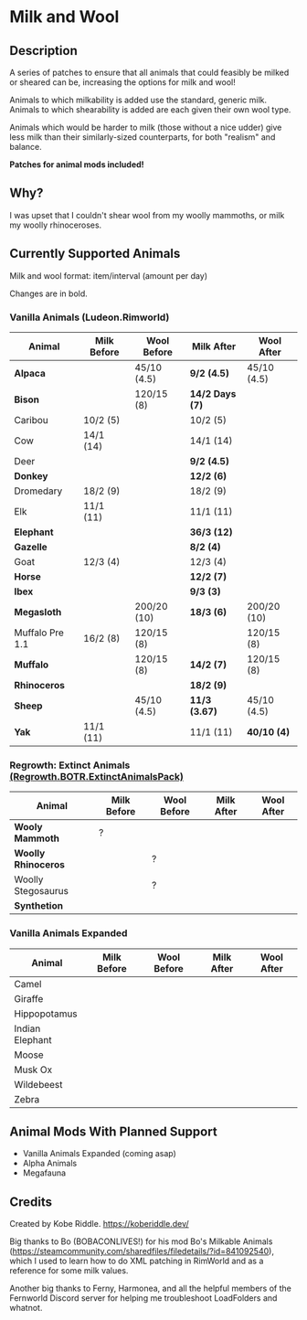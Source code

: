 # Milk and Wool

## Description

A series of patches to ensure that all animals that could feasibly be milked or sheared can be, increasing the options for milk and wool!

Animals to which milkability is added use the standard, generic milk. Animals to which shearability is added are each given their own wool type.

Animals which would be harder to milk (those without a nice udder) give less milk than their similarly-sized counterparts, for both "realism" and balance.

**Patches for animal mods included!**

## Why?

I was upset that I couldn't shear wool from my woolly mammoths, or milk my woolly rhinoceroses.

## Currently Supported Animals

Milk and wool format: item/interval (amount per day)

Changes are in bold.

### Vanilla Animals (Ludeon.Rimworld)

| Animal          | Milk Before | Wool Before | Milk After        | Wool After    |
| --------------- | ----------- | ----------- | ----------------- | ------------- |
| **Alpaca**      |             | 45/10 (4.5) | **9/2 (4.5)**     | 45/10 (4.5)   |
| **Bison**       |             | 120/15 (8)  | **14/2 Days (7)** |               |
| Caribou         | 10/2 (5)    |             | 10/2 (5)          |               |
| Cow             | 14/1 (14)   |             | 14/1 (14)         |               |
| Deer            |             |             | **9/2 (4.5)**     |               |
| **Donkey**      |             |             | **12/2 (6)**      |               |
| Dromedary       | 18/2 (9)    |             | 18/2 (9)          |               |
| Elk             | 11/1 (11)   |             | 11/1 (11)         |               |
| **Elephant**    |             |             | **36/3 (12)**     |               |
| **Gazelle**     |             |             | **8/2 (4)**       |               |
| Goat            | 12/3 (4)    |             | 12/3 (4)          |               |
| **Horse**       |             |             | **12/2 (7)**      |               |
| **Ibex**        |             |             | **9/3 (3)**       |               |
| **Megasloth**   |             | 200/20 (10) | **18/3 (6)**      | 200/20 (10)   |
| Muffalo Pre 1.1 | 16/2 (8)    | 120/15 (8)  |                   | 120/15 (8)    |
| **Muffalo**     |             | 120/15 (8)  | **14/2 (7)**      | 120/15 (8)    |
| **Rhinoceros**  |             |             | **18/2 (9)**      |               |
| **Sheep**       |             | 45/10 (4.5) | **11/3 (3.67)**   | 45/10 (4.5)   |
| **Yak**         | 11/1 (11)   |             | 11/1 (11)         | **40/10 (4)** |

### Regrowth: Extinct Animals [(Regrowth.BOTR.ExtinctAnimalsPack)](https://steamcommunity.com/sharedfiles/filedetails/?id=2266685892)

| Animal                | Milk Before | Wool Before | Milk After | Wool After |
| --------------------- | ----------- | ----------- | ---------- | ---------- |
| **Wooly Mammoth**     | ?           |             |            |            |
| **Woolly Rhinoceros** |             | ?           |            |            |
| Woolly Stegosaurus    |             | ?           |            |            |
| **Synthetion**        |             |             |            |            |


### Vanilla Animals Expanded

| Animal          | Milk Before | Wool Before | Milk After | Wool After |
| --------------- | ----------- | ----------- | ---------- | ---------- |
| Camel           |             |             |            |            |
| Giraffe         |             |             |            |            |
| Hippopotamus    |             |             |            |            |
| Indian Elephant |             |             |            |            |
| Moose           |             |             |            |            |
| Musk Ox         |             |             |            |            |
| Wildebeest      |             |             |            |            |
| Zebra           |             |             |            |            |

## Animal Mods With Planned Support

- Vanilla Animals Expanded (coming asap)
- Alpha Animals
- Megafauna

## Credits

Created by Kobe Riddle. <https://koberiddle.dev/>

Big thanks to Bo (BOBACONLIVES!) for his mod Bo's Milkable Animals (<https://steamcommunity.com/sharedfiles/filedetails/?id=841092540>), which I used to learn how to do XML patching in RimWorld and as a reference for some milk values.

Another big thanks to Ferny, Harmonea, and all the helpful members of the Fernworld Discord server for helping me troubleshoot LoadFolders and whatnot.
